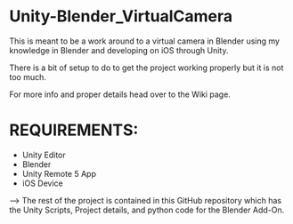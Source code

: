 # Unity-Blender_VirtualCamera
 This is meant to be a work around to a virtual camera in Blender using my knowledge in Blender and developing on iOS through Unity.

There is a bit of setup to do to get the project working properly but it is not too much.

For more info and proper details head over to the Wiki page.

# REQUIREMENTS:
- Unity Editor
- Blender
- Unity Remote 5 App
- iOS Device

--> The rest of the project is contained in this GitHub repository which has the Unity Scripts, Project details, and python code for the Blender Add-On.

